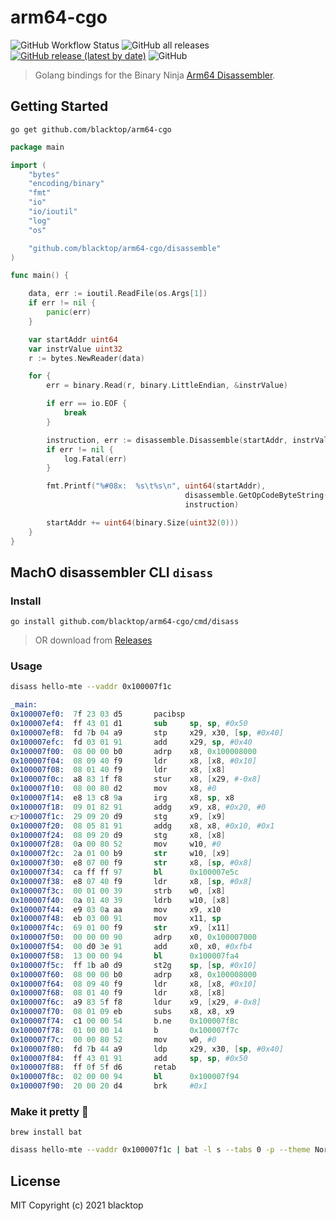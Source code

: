 # arm64-cgo

![GitHub Workflow Status](https://img.shields.io/github/workflow/status/blacktop/arm64-cgo/Go)
![GitHub all releases](https://img.shields.io/github/downloads/blacktop/arm64-cgo/total)
[![GitHub release (latest by date)](https://img.shields.io/github/v/release/blacktop/arm64-cgo)](https://github.com/blacktop/arm64-cgo/releases/latest)
![GitHub](https://img.shields.io/github/license/blacktop/arm64-cgo?color=blue)

> Golang bindings for the Binary Ninja [Arm64 Disassembler](https://github.com/Vector35/arch-arm64).

## Getting Started

```
go get github.com/blacktop/arm64-cgo
```

```go
package main

import (
	"bytes"
	"encoding/binary"
	"fmt"
	"io"
	"io/ioutil"
	"log"
	"os"

	"github.com/blacktop/arm64-cgo/disassemble"
)

func main() {

	data, err := ioutil.ReadFile(os.Args[1])
	if err != nil {
		panic(err)
	}

	var startAddr uint64
	var instrValue uint32
	r := bytes.NewReader(data)

	for {
		err = binary.Read(r, binary.LittleEndian, &instrValue)

		if err == io.EOF {
			break
		}

		instruction, err := disassemble.Disassemble(startAddr, instrValue, true)
		if err != nil {
			log.Fatal(err)
		}

		fmt.Printf("%#08x:  %s\t%s\n", uint64(startAddr),
									   disassemble.GetOpCodeByteString(instrValue),
									   instruction)

		startAddr += uint64(binary.Size(uint32(0)))
	}
}
```

## MachO disassembler CLI `disass`

### Install

```
go install github.com/blacktop/arm64-cgo/cmd/disass
```

> OR download from [Releases](https://github.com/blacktop/arm64-cgo/releases/latest)

### Usage

```bash
disass hello-mte --vaddr 0x100007f1c
```
```s
_main:
0x100007ef0:  7f 23 03 d5       pacibsp
0x100007ef4:  ff 43 01 d1       sub     sp, sp, #0x50
0x100007ef8:  fd 7b 04 a9       stp     x29, x30, [sp, #0x40]
0x100007efc:  fd 03 01 91       add     x29, sp, #0x40
0x100007f00:  08 00 00 b0       adrp    x8, 0x100008000
0x100007f04:  08 09 40 f9       ldr     x8, [x8, #0x10]
0x100007f08:  08 01 40 f9       ldr     x8, [x8]
0x100007f0c:  a8 83 1f f8       stur    x8, [x29, #-0x8]
0x100007f10:  08 00 80 d2       mov     x8, #0
0x100007f14:  e8 13 c8 9a       irg     x8, sp, x8
0x100007f18:  09 01 82 91       addg    x9, x8, #0x20, #0
👉100007f1c:  29 09 20 d9       stg     x9, [x9]
0x100007f20:  08 05 81 91       addg    x8, x8, #0x10, #0x1
0x100007f24:  08 09 20 d9       stg     x8, [x8]
0x100007f28:  0a 00 80 52       mov     w10, #0
0x100007f2c:  2a 01 00 b9       str     w10, [x9]
0x100007f30:  e8 07 00 f9       str     x8, [sp, #0x8]
0x100007f34:  ca ff ff 97       bl      0x100007e5c
0x100007f38:  e8 07 40 f9       ldr     x8, [sp, #0x8]
0x100007f3c:  00 01 00 39       strb    w0, [x8]
0x100007f40:  0a 01 40 39       ldrb    w10, [x8]
0x100007f44:  e9 03 0a aa       mov     x9, x10
0x100007f48:  eb 03 00 91       mov     x11, sp
0x100007f4c:  69 01 00 f9       str     x9, [x11]
0x100007f50:  00 00 00 90       adrp    x0, 0x100007000
0x100007f54:  00 d0 3e 91       add     x0, x0, #0xfb4
0x100007f58:  13 00 00 94       bl      0x100007fa4
0x100007f5c:  ff 1b a0 d9       st2g    sp, [sp, #0x10]
0x100007f60:  08 00 00 b0       adrp    x8, 0x100008000
0x100007f64:  08 09 40 f9       ldr     x8, [x8, #0x10]
0x100007f68:  08 01 40 f9       ldr     x8, [x8]
0x100007f6c:  a9 83 5f f8       ldur    x9, [x29, #-0x8]
0x100007f70:  08 01 09 eb       subs    x8, x8, x9
0x100007f74:  c1 00 00 54       b.ne    0x100007f8c
0x100007f78:  01 00 00 14       b       0x100007f7c
0x100007f7c:  00 00 80 52       mov     w0, #0
0x100007f80:  fd 7b 44 a9       ldp     x29, x30, [sp, #0x40]
0x100007f84:  ff 43 01 91       add     sp, sp, #0x50
0x100007f88:  ff 0f 5f d6       retab
0x100007f8c:  02 00 00 94       bl      0x100007f94
0x100007f90:  20 00 20 d4       brk     #0x1
```

### Make it pretty 💄

```
brew install bat
```

```bash
disass hello-mte --vaddr 0x100007f1c | bat -l s --tabs 0 -p --theme Nord --wrap=never --pager "less -S"
```

## License

MIT Copyright (c) 2021 blacktop
